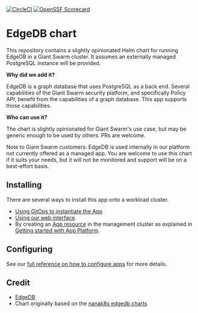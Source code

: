 [![CircleCI](https://dl.circleci.com/status-badge/img/gh/giantswarm/edgedb-app/tree/main.svg?style=svg)](https://dl.circleci.com/status-badge/redirect/gh/giantswarm/edgedb-app/tree/main)
[![OpenSSF Scorecard](https://api.securityscorecards.dev/projects/github.com/giantswarm/edgedb-app/badge)](https://securityscorecards.dev/viewer/?uri=github.com/giantswarm/edgedb-app)

# EdgeDB chart

This repository contains a slightly opinionated Helm chart for running EdgeDB in a Giant Swarm cluster.
It assumes an externally managed PostgreSQL instance will be provided.

**Why did we add it?**

EdgeDB is a graph database that uses PostgreSQL as a back end. Several capabilities of the Giant Swarm security platform, and specifically Policy API, benefit from the capabilities of a graph database. This app supports those capabilities.

**Who can use it?**

The chart is slightly opinionated for Giant Swarm's use case, but may be generic enough to be used by others. PRs are welcome.

Note to Giant Swarm customers: EdgeDB is used internally in our platform not currently offered as a managed app. You are welcome to use this chart if it suits your needs, but it will not be monitored and support will be on a best-effort basis.

## Installing

There are several ways to install this app onto a workload cluster.

- [Using GitOps to instantiate the App](https://docs.giantswarm.io/advanced/gitops/apps/)
- [Using our web interface](https://docs.giantswarm.io/platform-overview/web-interface/app-platform/#installing-an-app).
- By creating an [App resource](https://docs.giantswarm.io/use-the-api/management-api/crd/apps.application.giantswarm.io/) in the management cluster as explained in [Getting started with App Platform](https://docs.giantswarm.io/getting-started/app-platform/).

## Configuring

See our [full reference on how to configure apps](https://docs.giantswarm.io/getting-started/app-platform/app-configuration/) for more details.

## Credit

- [EdgeDB][edgedb]
- Chart originally based on the [nanak8s edgedb charts][nanak8s]

[edgedb]: https://github.com/edgedb/edgedb
[nanak8s]: https://github.com/Japan7/nanak8s/tree/main/charts/edgedb
